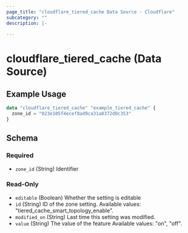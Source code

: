 ```yaml
---
page_title: "cloudflare_tiered_cache Data Source - Cloudflare"
subcategory: ""
description: |-
  
---
```


# cloudflare_tiered_cache (Data Source)



## Example Usage

```terraform
data "cloudflare_tiered_cache" "example_tiered_cache" {
  zone_id = "023e105f4ecef8ad9ca31a8372d0c353"
}
```

<!-- schema generated by tfplugindocs -->
## Schema

### Required

- `zone_id` (String) Identifier

### Read-Only

- `editable` (Boolean) Whether the setting is editable
- `id` (String) ID of the zone setting.
Available values: "tiered_cache_smart_topology_enable".
- `modified_on` (String) Last time this setting was modified.
- `value` (String) The value of the feature
Available values: "on", "off".


